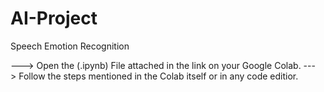 # AI-Project
Speech Emotion Recognition 

---> Open the (.ipynb) File attached in the link on your Google Colab.
---> Follow the steps mentioned in the Colab itself or in any code editior.
